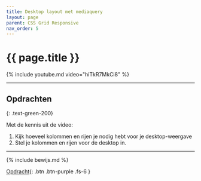```yaml
---
title: Desktop layout met mediaquery
layout: page
parent: CSS Grid Responsive
nav_order: 5
---
```


# {{ page.title }}

{% include youtube.md video="hiTkR7MkCi8" %}

---

## Opdrachten
{: .text-green-200}

Met de kennis uit de video:

1. Kijk hoeveel kolommen en rijen je nodig hebt voor je desktop-weergave
2. Stel je kolommen en rijen voor de desktop in.


---

{% include bewijs.md %}


[Opdracht](6-opdracht){: .btn .btn-purple .fs-6 }
